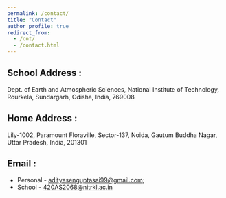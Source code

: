 ```yaml
---
permalink: /contact/
title: "Contact"
author_profile: true
redirect_from:
  - /cnt/
  - /contact.html
---
```


School Address :
---

Dept. of Earth and Atmospheric Sciences,
National Institute of Technology, Rourkela,
Sundargarh, Odisha, India, 769008

Home Address :
---

Lily-1002, Paramount Floraville,
Sector-137, Noida,
Gautum Buddha Nagar, Uttar Pradesh, India, 201301

Email :
---

- Personal - [adityasenguptasai99@gmail.com](mailto:adityasenguptasai99@gmail.com);
- School - [420AS2068@nitrkl.ac.in](mailto:420AS2068@nitrkl.ac.in)
